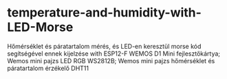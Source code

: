 # temperature-and-humidity-with-LED-Morse
Hőmérséklet és páratartalom mérés, és LED-en keresztül morse kód segítségével ennek kijelzése with ESP12-F WEMOS D1 Mini fejlesztőkártya; Wemos mini pajzs LED RGB WS2812B; Wemos mini pajzs hőmérséklet és páratartalom érzékelő DHT11
